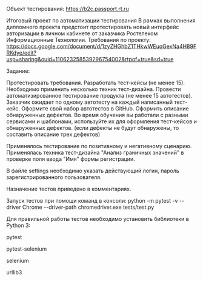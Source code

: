 Объект тестирования: https://b2c.passport.rt.ru

Итоговый проект по автоматизации тестирования
В рамках выполнения дипломного проекта предстоит протестировать новый интерфейс авторизации в личном кабинете от заказчика Ростелеком Информационные Технологии.
Требования по проекту: https://docs.google.com/document/d/1zyZHGhbZ1THkwWEuqGexNa4H89FRKdye/edit?usp=sharing&ouid=110623258539296754002&rtpof=true&sd=true

Задание:

Протестировать требования.
Разработать тест-кейсы (не менее 15). Необходимо применить несколько техник тест-дизайна.
Провести автоматизированное тестирование продукта (не менее 15 автотестов). Заказчик ожидает по одному автотесту на каждый написанный тест-кейс. Оформите свой набор автотестов в GitHub.
Оформить описание обнаруженных дефектов. Во время обучения вы работали с разными сервисами и шаблонами, используйте их для оформления тест-кейсов и обнаруженных дефектов. (если дефекты не будут обнаружены, то составить описание трех дефектов)

Применялось тестирование по позитивному и негативному сценарию. Применялась техника тест-дизайна "Анализ граничных значений" в проверке поля ввода "Имя" формы регистрации.

В файле settings необходимо указать действующий логин, пароль зарегистрированного пользователя.

Назначение тестов приведено в комментариях.

Запуск тестов при помощи команд в консоли: python -m pytest -v --driver Chrome --driver-path chromedriver.exe tests/test.py

Для правильной работы тестов необходимо установить библиотеки в Python 3:

pytest

pytest-selenium

selenium

urllib3
